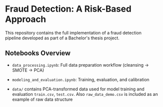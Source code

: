 # Fraud Detection: A Risk-Based Approach
This repository contains the full implementation of a fraud detection pipeline developed as part of a Bachelor's thesis project.

## Notebooks Overview

- `data_processing.ipynb`: Full data preparation workflow (cleansing → SMOTE → PCA)

- `modeling_and_evaluation.ipynb`: Training, evaluation, and calibration

- `data/` contains PCA-transformed data used for model training and evaluation `train.csv`, `test.csv`. Also `raw_data_demo.csv` is included as an example of raw data structure